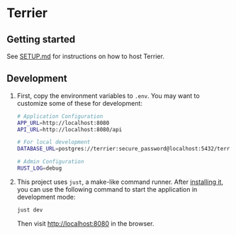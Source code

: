 # Terrier

## Getting started

See [SETUP.md](./SETUP.md) for instructions on how to host Terrier.

## Development

1. First, copy the environment variables to `.env`. You may want to customize some of these for development:

    ```bash
    # Application Configuration
    APP_URL=http://localhost:8080
    API_URL=http://localhost:8080/api

    # For local development
    DATABASE_URL=postgres://terrier:secure_password@localhost:5432/terrier

    # Admin Configuration
    RUST_LOG=debug
    ```

2. This project uses `just`, a make-like command runner. After [installing it](https://github.com/casey/just?tab=readme-ov-file#packages), you can use the following command to start the application in development mode:

    ```bash
    just dev
    ```

    Then visit [http://localhost:8080](http://localhost:8080) in the browser.
